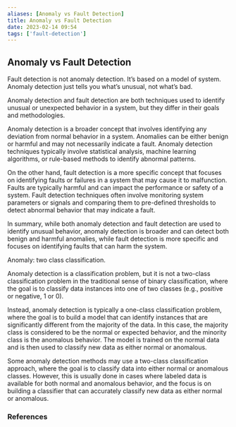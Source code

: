 ```yaml
---
aliases: [Anomaly vs Fault Detection]
title: Anomaly vs Fault Detection
date: 2023-02-14 09:54
tags: ['fault-detection']
---
```


## Anomaly vs Fault Detection

Fault detection is not anomaly detection. It’s based on a model of system. Anomaly detection just tells you what’s unusual, not what’s bad.

Anomaly detection and fault detection are both techniques used to identify unusual or unexpected behavior in a system, but they differ in their goals and methodologies.

Anomaly detection is a broader concept that involves identifying any deviation from normal behavior in a system. Anomalies can be either benign or harmful and may not necessarily indicate a fault. Anomaly detection techniques typically involve statistical analysis, machine learning algorithms, or rule-based methods to identify abnormal patterns.

On the other hand, fault detection is a more specific concept that focuses on identifying faults or failures in a system that may cause it to malfunction. Faults are typically harmful and can impact the performance or safety of a system. Fault detection techniques often involve monitoring system parameters or signals and comparing them to pre-defined thresholds to detect abnormal behavior that may indicate a fault.

In summary, while both anomaly detection and fault detection are used to identify unusual behavior, anomaly detection is broader and can detect both benign and harmful anomalies, while fault detection is more specific and focuses on identifying faults that can harm the system.

Anomaly: two class classification.

Anomaly detection is a classification problem, but it is not a two-class classification problem in the traditional sense of binary classification, where the goal is to classify data instances into one of two classes (e.g., positive or negative, 1 or 0).

Instead, anomaly detection is typically a one-class classification problem, where the goal is to build a model that can identify instances that are significantly different from the majority of the data. In this case, the majority class is considered to be the normal or expected behavior, and the minority class is the anomalous behavior. The model is trained on the normal data and is then used to classify new data as either normal or anomalous.

Some anomaly detection methods may use a two-class classification approach, where the goal is to classify data into either normal or anomalous classes. However, this is usually done in cases where labeled data is available for both normal and anomalous behavior, and the focus is on building a classifier that can accurately classify new data as either normal or anomalous.

### References
